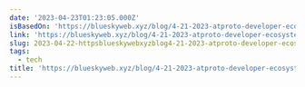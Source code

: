 ```yaml
---
date: '2023-04-23T01:23:05.000Z'
isBasedOn: 'https://blueskyweb.xyz/blog/4-21-2023-atproto-developer-ecosystem'
link: 'https://blueskyweb.xyz/blog/4-21-2023-atproto-developer-ecosystem'
slug: 2023-04-22-httpsblueskywebxyzblog4-21-2023-atproto-developer-ecosystem
tags:
  - tech
title: 'https://blueskyweb.xyz/blog/4-21-2023-atproto-developer-ecosystem'
---
```


